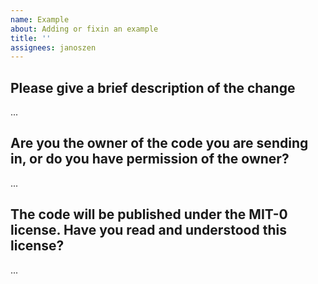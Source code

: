 ```yaml
---
name: Example
about: Adding or fixin an example
title: ''
assignees: janoszen
---
```


## Please give a brief description of the change

...

## Are you the owner of the code you are sending in, or do you have permission of the owner?

...

## The code will be published under the MIT-0 license. Have you read and understood this license?

...
